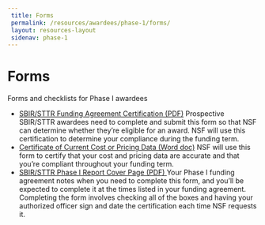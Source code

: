 ```yaml
---
 title: Forms
 permalink: /resources/awardees/phase-1/forms/
 layout: resources-layout
 sidenav: phase-1
---
```

# Forms

Forms and checklists for Phase I awardees

- [SBIR/STTR Funding Agreement Certification (PDF)]({{site.baseurl}}/assets/files/awardees/SBIR_STTR_Funding_Agreement.pdf)
Prospective SBIR/STTR awardees need to complete and submit this form so that NSF can determine whether they’re eligible for an award. NSF will use this certification to determine your compliance during the funding term.
- [Certificate of Current Cost or Pricing Data (Word doc)]({{site.baseurl}}/assets/files/awardees/Certificate_of_Current_Cost.docx)
NSF will use this form to certify that your cost and pricing data are accurate and that you’re compliant throughout your funding term.
- [SBIR/STTR Phase I Report Cover Page (PDF) ]({{site.baseurl}}/assets/files/awardees/SBIR-STTR_Revised_Report_Cover.pdf)
Your Phase I funding agreement notes when you need to complete this form, and you’ll be expected to complete it at the times listed in your funding agreement. Completing the form involves checking all of the boxes and having your authorized officer sign and date the certification each time NSF requests it.
